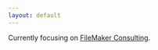 ```yaml
---
layout: default
---
```


Currently focusing on [FileMaker Consulting][].



[FileMaker Consulting]: http://filemaker.consulting
